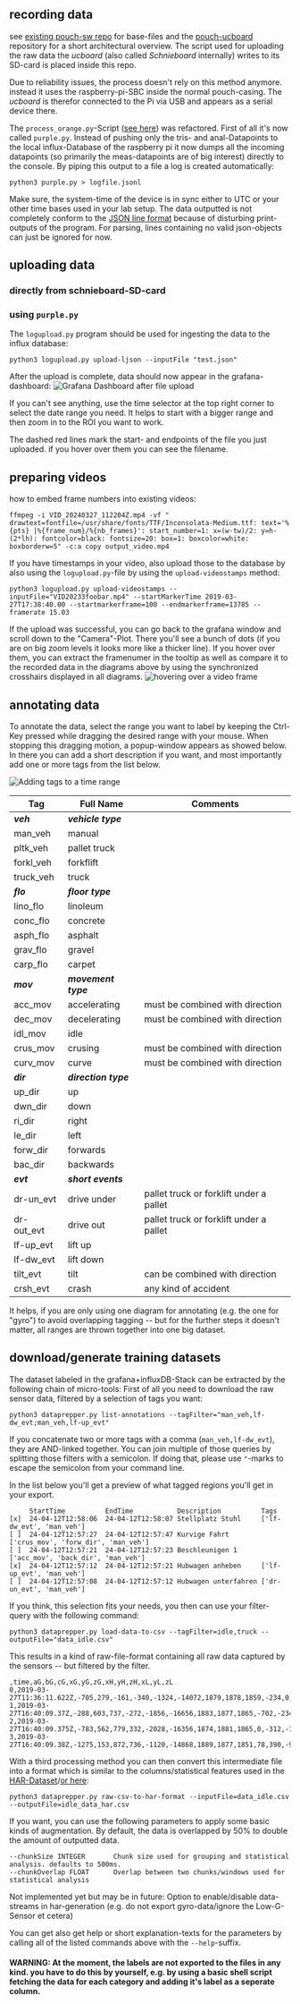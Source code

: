 ## recording data
see [existing pouch-sw repo](https://github.com/movement-recognition/pouch-sw) for base-files and the [pouch-ucboard](https://github.com/movement-recognition/pouch-ucboard) repository for a short architectural overview. The script used for uploading the raw data the _ucboard_ (also called _Schnieboard_ internally) writes to its SD-card is placed inside this repo.

Due to reliability issues, the process doesn't rely on this method anymore. instead it uses the raspberry-pi-SBC inside the normal pouch-casing. The _ucboard_ is therefor connected to the Pi via USB and appears as a serial device there.

The `process_orange.py`-Script ([see here](https://github.com/movement-recognition/pouch-sw/blob/main/process_orange.py)) was refactored. First of all it's now called `purple.py`. Instead of pushing only the tris- and anal-Datapoints to the local influx-Database of the raspberry pi it now dumps all the incoming datapoints (so primarily the meas-datapoints are of big interest) directly to the console. By piping this output to a file a log is created automatically:

`python3 purple.py > logfile.jsonl`

Make sure, the system-time of the device is in sync either to UTC or your other time bases used in your lab setup. The data outputted is not completely conform to the [JSON line format](https://jsonlines.org/) because of disturbing print-outputs of the program. For parsing, lines containing no valid json-objects can just be ignored for now.

## uploading data

### directly from schnieboard-SD-card

### using `purple.py`

The `logupload.py` program should be used for ingesting the data to the influx database:

`python3 logupload.py upload-ljson --inputFile "test.json"`

After the upload is complete, data should now appear in the grafana-dashboard:
![Grafana Dashboard after file upload](grafana_upload_file.png)

If you can't see anything, use the time selector at the top right corner to select the date range you need. It helps to start with a bigger range and then zoom in to the ROI you want to work.

The dashed red lines mark the start- and endpoints of the file you just uploaded. if you hover over them you can see the filename.

## preparing videos

how to embed frame numbers into existing videos:
```
ffmpeg -i VID_20240327_112204Z.mp4 -vf " drawtext=fontfile=/usr/share/fonts/TTF/Inconsolata-Medium.ttf: text='%{pts} |%{frame_num}/%{nb_frames}': start_number=1: x=(w-tw)/2: y=h-(2*lh): fontcolor=black: fontsize=20: box=1: boxcolor=white: boxborderw=5" -c:a copy output_video.mp4
```

If you have timestamps in your video, also upload those to the database by also using the `logupload.py`-file by using the `upload-videostamps` method:

`python3 logupload.py upload-videostamps --inputFile="VID20233foobar.mp4" --startMarkerTime 2019-03-27T17:38:40.00 --startmarkerframe=100 --endmarkerframe=13785 --framerate 15.03`

If the upload was successful, you can go back to the grafana window and scroll down to the "Camera"-Plot. There you'll see a bunch of dots (if you are on big zoom levels it looks more like a thicker line). If you hover over them, you can extract the framenumer in the tooltip as well as compare it to the recorded data in the diagrams above by using the synchronized crosshairs displayed in all diagrams.
![hovering over a video frame](hover_videoframe.png)

## annotating data

To annotate the data, select the range you want to label by keeping the Ctrl-Key pressed while dragging the desired range with your mouse. When stopping this dragging motion, a popup-window appears as showed below. In there you can add a short description if you want, and most importantly add one or more tags from the list below.

![Adding tags to a time range](adding_tags.png)

| **Tag**    | **Full Name**        | **Comments**                              |
|------------|----------------------|-------------------------------------------|
| **_veh_**  | **_vehicle type_**   |                                           |
| man_veh    | manual               |                                           |
| pltk_veh   | pallet truck         |                                           |
| forkl_veh  | forkflift            |                                           |
| truck_veh  | truck                |                                           |
| **_flo_**  | **_floor type_**     |                                           |
| lino_flo   | linoleum             |                                           |
| conc_flo   | concrete             |                                           |
| asph_flo   | asphalt              |                                           |
| grav_flo   | gravel               |                                           |
| carp_flo   | carpet               |                                           |
| **_mov_**  | **_movement type_**  |                                           |
| acc_mov    | accelerating         | must be combined with   direction         |
| dec_mov    | decelerating         | must be combined with   direction         |
| idl_mov    | idle                 |                                           |
| crus_mov   | crusing              | must be combined with   direction         |
| curv_mov   | curve                | must be combined with   direction         |
| **_dir_**  | **_direction type_** |                                           |
| up_dir     | up                   |                                           |
| dwn_dir    | down                 |                                           |
| ri_dir     | right                |                                           |
| le_dir     | left                 |                                           |
| forw_dir   | forwards             |                                           |
| bac_dir    | backwards            |                                           |
| **_evt_**  | **_short events_**   |                                           |
| dr-un_evt  | drive under          | pallet truck or   forklift under a pallet |
| dr-out_evt | drive out            | pallet truck or   forklift under a pallet |
| lf-up_evt  | lift up              |                                           |
| lf-dw_evt  | lift down            |                                           |
| tilt_evt   | tilt                 | can be combined with   direction          |
| crsh_evt   | crash                | any kind of accident                      |

It helps, if you are only using one diagram for annotating (e.g. the one for "gyro") to avoid overlapping tagging -- but for the further steps it doesn't matter, all ranges are thrown together into one big dataset.


## download/generate training datasets

The dataset labeled in the grafana+influxDB-Stack can be extracted by the following chain of micro-tools:
First of all you need to download the raw sensor data, filtered by a selection of tags you want:

`python3 dataprepper.py list-annotations --tagFilter="man_veh,lf-dw_evt;man_veh,lf-up_evt"`

If you concatenate two or more tags with a comma (`man_veh,lf-dw_evt`), they are AND-linked together. You can join multiple of those queries by splitting those filters with a semicolon. If doing that, please use `"`-marks to escape the semicolon from your command line.

In the list below you'll get a preview of what tagged regions you'll get in your export.

```
     StartTime          EndTime           Description          Tags
[x]  24-04-12T12:58:06  24-04-12T12:58:07 Stellplatz Stuhl     ['lf-dw_evt', 'man_veh']
[ ]  24-04-12T12:57:27  24-04-12T12:57:47 Kurvige Fahrt        ['crus_mov', 'forw_dir', 'man_veh']
[ ]  24-04-12T12:57:21  24-04-12T12:57:23 Beschleunigen 1      ['acc_mov', 'back_dir', 'man_veh']
[x]  24-04-12T12:57:12  24-04-12T12:57:21 Hubwagen anheben     ['lf-up_evt', 'man_veh']
[ ]  24-04-12T12:57:08  24-04-12T12:57:12 Hubwagen unterfahren ['dr-un_evt', 'man_veh']
```

If you think, this selection fits your needs, you then can use your filter-query with the following command:

`python3 dataprepper.py load-data-to-csv --tagFilter=idle,truck --outputFile="data_idle.csv"`

This results in a kind of raw-file-format containing all raw data captured by the sensors -- but filtered by the filter.
```
,time,aG,bG,cG,xG,yG,zG,xH,yH,zH,xL,yL,zL
0,2019-03-27T11:36:11.622Z,-705,279,-161,-340,-1324,-14072,1879,1878,1859,-234,0,-9438
1,2019-03-27T16:40:09.37Z,-288,603,737,-272,-1856,-16656,1883,1877,1865,-702,-234,-11154
2,2019-03-27T16:40:09.375Z,-783,562,779,332,-2028,-16356,1874,1881,1865,0,-312,-11154
3,2019-03-27T16:40:09.38Z,-1275,153,872,736,-1120,-14868,1889,1877,1851,78,390,-9984
```

With a third processing method you can then convert this intermediate file into a format which is similar to the columns/statistical features used in the [HAR-Dataset](https://doi.org/10.24432/C54S4K)/[or here](https://www.semanticscholar.org/paper/A-Public-Domain-Dataset-for-Human-Activity-using-Anguita-Ghio/83de43bc849ad3d9579ccf540e6fe566ef90a58e):

`python3 dataprepper.py raw-csv-to-har-format --inputFile=data_idle.csv --outputFile=idle_data_har.csv`

If you want, you can use the following parameters to apply some basic kinds of augmentation. By default, the data is overlapped by 50% to double the amount of outputted data.
```
--chunkSize INTEGER       Chunk size used for grouping and statistical analysis. defaults to 500ms.
--chunkOverlap FLOAT      Overlap between two chunks/windows used for statistical analysis
```

Not implemented yet but may be in future: Option to enable/disable data-streams in har-generation (e.g. do not export gyro-data/ignore the Low-G-Sensor et cetera)

You can get also get help or short explanation-texts for the parameters by calling all of the listed commands above with the `--help`-suffix.

#### WARNING: At the moment, the labels are not exported to the files in any kind. you have to do this by yourself, e.g. by using a basic shell script fetching the data for each category and adding it's label as a seperate column. 
